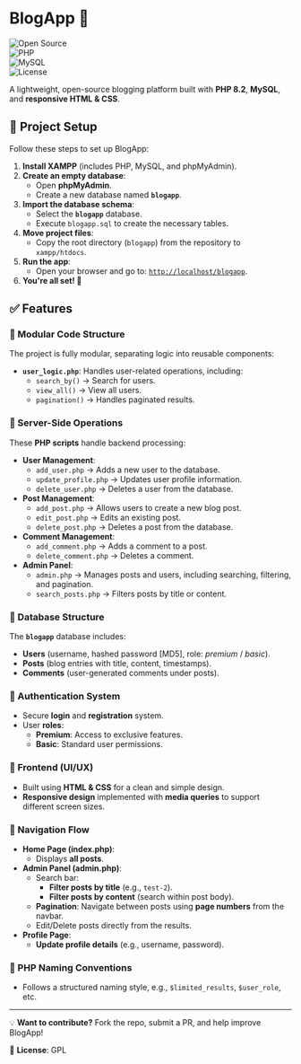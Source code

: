 # BlogApp 🚀  
![Open Source](https://img.shields.io/badge/Open%20Source-💻-blue)  
![PHP](https://img.shields.io/badge/PHP-8.2-777BB4?logo=php)  
![MySQL](https://img.shields.io/badge/MySQL-Database-4479A1?logo=mysql)  
![License](https://img.shields.io/badge/License-GPL-blue)  

A lightweight, open-source blogging platform built with **PHP 8.2**, **MySQL**, and **responsive HTML & CSS**.  

## 🚀 Project Setup  
Follow these steps to set up BlogApp:  

1. **Install XAMPP** (includes PHP, MySQL, and phpMyAdmin).  
2. **Create an empty database**:  
   - Open **phpMyAdmin**.  
   - Create a new database named **`blogapp`**.  
3. **Import the database schema**:  
   - Select the **`blogapp`** database.  
   - Execute `blogapp.sql` to create the necessary tables.  
4. **Move project files**:  
   - Copy the root directory (`blogapp`) from the repository to `xampp/htdocs`.  
5. **Run the app**:  
   - Open your browser and go to: [`http://localhost/blogapp`](http://localhost/blogapp).  
6. **You're all set! 🎉**  

## ✅ Features  
### 🔹 Modular Code Structure  
The project is fully modular, separating logic into reusable components:  

- **`user_logic.php`**: Handles user-related operations, including:  
  - `search_by()` → Search for users.  
  - `view_all()` → View all users.  
  - `pagination()` → Handles paginated results.

### 🔹 Server-Side Operations  
These **PHP scripts** handle backend processing:  

- **User Management**:  
  - `add_user.php` → Adds a new user to the database.  
  - `update_profile.php` → Updates user profile information.  
  - `delete_user.php` → Deletes a user from the database.  
- **Post Management**:  
  - `add_post.php` → Allows users to create a new blog post.  
  - `edit_post.php` → Edits an existing post.  
  - `delete_post.php` → Deletes a post from the database.  
- **Comment Management**:  
  - `add_comment.php` → Adds a comment to a post.  
  - `delete_comment.php` → Deletes a comment.  
- **Admin Panel**:  
  - `admin.php` → Manages posts and users, including searching, filtering, and pagination.  
  - `search_posts.php` → Filters posts by title or content.  

### 🔹 Database Structure  
The **`blogapp`** database includes:  
- **Users** (username, hashed password [MD5], role: _premium_ / _basic_).  
- **Posts** (blog entries with title, content, timestamps).  
- **Comments** (user-generated comments under posts).  

### 🔹 Authentication System  
- Secure **login** and **registration** system.  
- User **roles**:  
  - **Premium**: Access to exclusive features.  
  - **Basic**: Standard user permissions.  

### 🔹 Frontend (UI/UX)  
- Built using **HTML & CSS** for a clean and simple design.  
- **Responsive design** implemented with **media queries** to support different screen sizes.  

### 🔹 Navigation Flow  
- **Home Page (index.php)**:  
  - Displays **all posts**.  
- **Admin Panel (admin.php)**:  
  - Search bar:  
    - **Filter posts by title** (e.g., `test-2`).  
    - **Filter posts by content** (search within post body).  
  - **Pagination**: Navigate between posts using **page numbers** from the navbar.  
  - Edit/Delete posts directly from the results.  
- **Profile Page**:  
  - **Update profile details** (e.g., username, password).  

### 🔹 PHP Naming Conventions  
- Follows a structured naming style, e.g., `$limited_results`, `$user_role`, etc.  

---

💡 **Want to contribute?** Fork the repo, submit a PR, and help improve BlogApp!  

📜 **License**: GPL  
